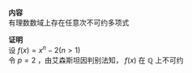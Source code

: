 **内容**  
有理数数域上存在任意次不可约多项式  
  
**证明**  
设 $f(x)=x^n-2(n>1)$  
令 $p=2$ ，由艾森斯坦因判别法知， $f(x)$ 在 $\mathbb{Q}$ 上不可约  
